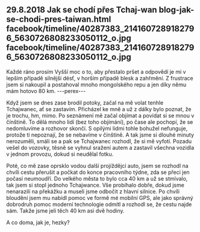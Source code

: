 29.8.2018
Jak se chodí přes Tchaj-wan
blog-jak-se-chodi-pres-taiwan.html
facebook/timeline/40287383_2141607289182796_5630726808233050112_o.jpg
facebook/timeline/40287383_2141607289182796_5630726808233050112_o.jpg
--------------

Každé ráno prosím Vyšší moc o to, aby přestalo pršet a odpovědí je mi v lepším případě silnější désť, v horším případě blesk a zahřmění. Z frustrace jsem si nakoupil a postahoval mnoho mongolského repu a jen díky němu mám hotovo 80 km.
---perex---

Když jsem se dnes zase brodil potoky, začal na mě volat tenhle Tchajwanec, ať se zastavím. Přicházel ke mně a už z dálky bylo poznat, že je trochu, hm, mimo. Po seznámení mě začal objímat a povídat si se mnou v čínštině. To dělá mnoho lidí (bez toho objímání), po čase ale pochopí, že se nedomluvíme a rozhovor skončí. S opilými lidmi tohle bohužel nefunguje, protože ti nepoznají, že se nebavíme v čínštině. A tak jsme si dlouhé minuty nerozuměli, smáli se a pak se Tchajwanec rozhodl, že si mě vyfotí. Pozadu vešel do vozovky, těsně se vyhnul sražení autem a zastavil všechna vozidla v jednom provozu, dokud si neudělal fotku.

Poté, co mě zase oprsklo vodou další projíždějcí auto, jsem se rozhodl na chvíli cestu přerušit a počkat do konce pracovního týdne, zda se přeci jen počasí neumoudří. Do velkého města to bylo cca 40 km a už se stmívalo, tak jsem si stopl jednoho Tchajwance. Vše probíhalo dobře, dokud jsme nenarazili na překážku a museli jsme odbočit z hlavní silnice. Po chvíli bloudění jsem mu nabídl pomoc ve formě mé mobilní GPS, ale jako správný dobrodruh pomoc moderní technologie odmítl a rozhodl se, že cestu najde sám. Takže jsme jeli těch 40 km asi dvě hodiny.

A co doma, jak je, hezky?